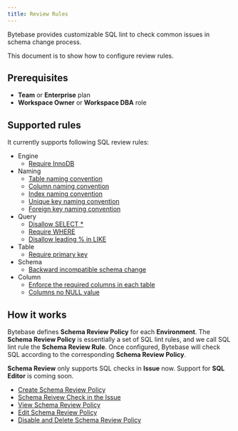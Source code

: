 ```yaml
---
title: Review Rules
---
```


Bytebase provides customizable SQL lint to check common issues in schema change process.

This document is to show how to configure review rules.

## Prerequisites

- **Team** or **Enterprise** plan
- **Workspace Owner** or **Workspace DBA** role

## Supported rules

It currently supports following SQL review rules:

- Engine
  - [Require InnoDB](/docs/sql-review/review-rules/engine-mysql-use-innodb)
- Naming
  - [Table naming convention](/docs/sql-review/review-rules/naming-table)
  - [Column naming convention](/docs/sql-review/review-rules/naming-column)
  - [Index naming convention](/docs/sql-review/review-rules/naming-index-idx)
  - [Unique key naming convention](/docs/sql-review/review-rules/naming-index-uk)
  - [Foreign key naming convention](/docs/sql-review/review-rules/naming-index-fk)
- Query
  - [Disallow SELECT \*](/docs/sql-review/review-rules/query-select-no-select-all)
  - [Require WHERE](/docs/sql-review/review-rules/query-where-require)
  - [Disallow leading % in LIKE](/docs/sql-review/review-rules/query-where-no-leading-wildcard-like)
- Table
  - [Require primary key](/docs/sql-review/review-rules/table-require-pk)
- Schema
  - [Backward incompatible schema change](/docs/sql-review/review-rules/schema-migration-compatibility)
- Column
  - [Enforce the required columns in each table](/docs/sql-review/review-rules/column-required)
  - [Columns no NULL value](/docs/sql-review/review-rules/column-no-null)

## How it works

Bytebase defines **Schema Review Policy** for each **Environment**. The **Schema Review Policy** is essentially a set of SQL lint rules, and we call SQL lint rule the **Schema Review Rule**. Once configured, Bytebase will check SQL according to the corresponding **Schema Review Policy**.

<hint-block type="warning">

**Schema Review** only supports SQL checks in **Issue** now. Support for **SQL Editor** is coming soon.

</hint-block>

- [Create Schema Review Policy](/docs/sql-review/review-rules/create-schema-review-policy)
- [Schema Reivew Check in the Issue](/docs/sql-review/review-rules/schema-review-check-in-the-issue)
- [View Schema Review Policy](/docs/sql-review/review-rules/view-schema-review-policy)
- [Edit Schema Review Policy](/docs/sql-review/review-rules/edit-schema-review-policy)
- [Disable and Delete Schema Review Policy](/docs/sql-review/review-rules/disable-delete-policy)
